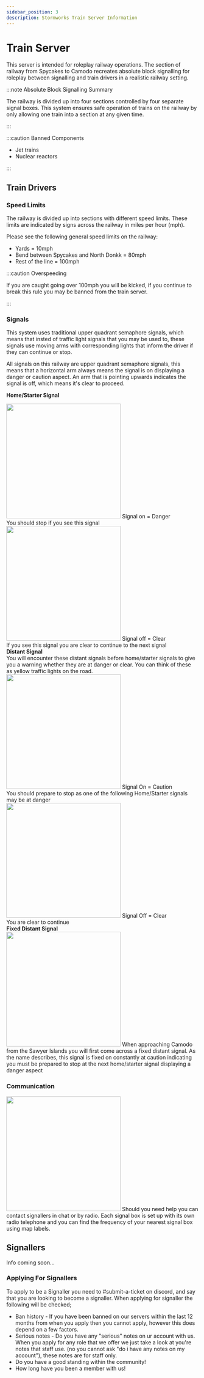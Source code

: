 ```yaml
---
sidebar_position: 3
description: Stormworks Train Server Information
---
```


# Train Server

This server is intended for roleplay railway operations. The section of railway from Spycakes to Camodo recreates absolute block signalling for roleplay between signalling and train drivers in a realistic railway setting.

:::note Absolute Block Signalling Summary

The railway is divided up into four sections controlled by four separate signal boxes. This system ensures safe operation of trains on the railway by only allowing one train into a section at any given time.

:::

:::caution Banned Components

- Jet trains
- Nuclear reactors

:::

## Train Drivers

### Speed Limits

The railway is divided up into sections with different speed limits. These limits are indicated by signs across the railway in miles per hour (mph).

Please see the following general speed limits on the railway:
- Yards = 10mph
- Bend between Spycakes and North Donkk = 80mph
- Rest of the line = 100mph

:::caution Overspeeding

If you are caught going over 100mph you will be kicked, if you continue to break this rule you may be banned from the train server.

:::

### Signals

This system uses traditional upper quadrant semaphore signals, which means that insted of traffic light signals that you may be used to, these signals use moving arms with corresponding lights that inform the driver if they can continue or stop.

All signals on this railway are upper quadrant semaphore signals, this means that a horizontal arm always means the signal is on displaying a danger or caution aspect. An arm that is pointing upwards indicates the signal is off, which means it's clear to proceed.

<b>Home/Starter Signal</b>

<div class="flex-vcenter mb-1">
    <img src="/img/trainsrv/trainsrvredsignal.png" width="300px"/>
    Signal on = Danger<br/>
    You should stop if you see this signal
  </div>
  <div class="flex-vcenter mb-1">
    <img src="/img/trainsrv/trainsrvgreensignal.png" width="300px"/>
    Signal off = Clear<br/>
    If you see this signal you are clear to continue to the next signal
  </div>
<b>Distant Signal</b><br/> You will encounter these distant signals before home/starter signals to give you a warning whether they are at danger or clear. You can think of these as yellow traffic lights on the road.
  <div class="flex-vcenter mb-1">
    <img src="/img/trainsrv/trainsrvyellowsignal1.png" width="300px"/>
    Signal On = Caution<br/>
    You should prepare to stop as one of the following Home/Starter signals may be at danger
  </div>
  <div class="flex-vcenter mb-1">
    <img src="/img/trainsrv/trainsrvyellowsignal2.png" width="300px"/>
    Signal Off = Clear<br/>
    You are clear to continue
  </div>
<b>Fixed Distant Signal</b>
  <div class="flex-vcenter mb-1">
    <img src="/img/trainsrv/trainsrvyellowsignal3.png" width="300px"/>
    When approaching Camodo from the Sawyer Islands you will first come across a fixed distant signal. As the name describes, this signal is fixed on constantly at caution indicating you must be prepared to stop at the next home/starter signal displaying a danger aspect
  </div>

### Communication

  <div class="flex-vcenter mb-1">
    <img src="/img/trainsrv/trainsrvcommbox.png" width="300px"/>
    Should you need help you can contact signallers in chat or by radio. Each signal box is set up with its own radio telephone and you can find the frequency of your nearest signal box using map labels.
  </div>

## Signallers

Info coming soon...

### Applying For Signallers

To apply to be a Signaller you need to [<a class="discord-text">#submit-a-ticket</a>](discord://discord.com/channels/710922135580835950/846373509470748722) on discord, and say that you are looking to become a signaller. When applying for signaller the following will be checked;
- Ban history - If you have been banned on our servers within the last 12 months from when you apply then you cannot apply, however this does depend on a few factors.
- Serious notes - Do you have any "serious" notes on ur account with us. When you apply for any role that we offer we just take a look at you're notes that staff use. (no you cannot ask "do i have any notes on my account"), these notes are for staff only.
- Do you have a good standing within the community!
- How long have you been a member with us!



